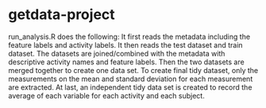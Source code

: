 getdata-project
===============

run_analysis.R does the following:
It first reads the metadata including the feature labels and activity labels.
It then reads the test dataset and train dataset.
The datasets are joined/combined with the metadata with descriptive activity names and feature labels.
Then the two datasets are merged together to create one data set.
To create final tidy dataset, only the measurements on the mean and standard deviation for each measurement are extracted. 
At last, an independent tidy data set is created to record the average of each variable for each activity and each subject.